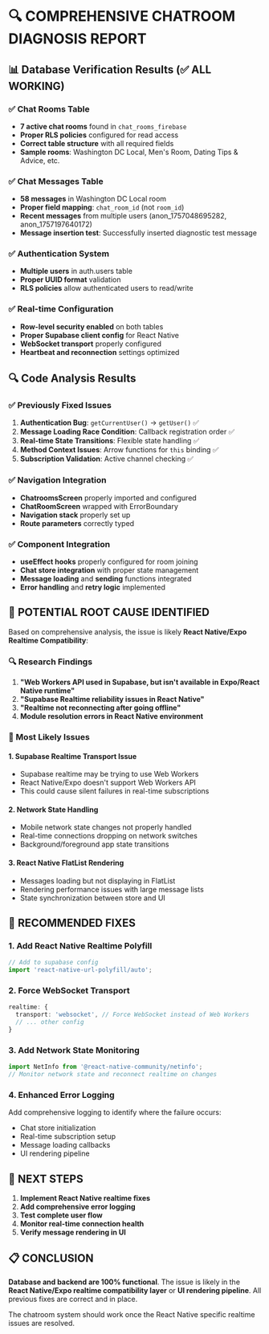 # 🔍 COMPREHENSIVE CHATROOM DIAGNOSIS REPORT

## 📊 Database Verification Results (✅ ALL WORKING)

### ✅ Chat Rooms Table
- **7 active chat rooms** found in `chat_rooms_firebase`
- **Proper RLS policies** configured for read access
- **Correct table structure** with all required fields
- **Sample rooms**: Washington DC Local, Men's Room, Dating Tips & Advice, etc.

### ✅ Chat Messages Table  
- **58 messages** in Washington DC Local room
- **Proper field mapping**: `chat_room_id` (not `room_id`)
- **Recent messages** from multiple users (anon_1757048695282, anon_1757197640172)
- **Message insertion test**: Successfully inserted diagnostic test message

### ✅ Authentication System
- **Multiple users** in auth.users table
- **Proper UUID format** validation
- **RLS policies** allow authenticated users to read/write

### ✅ Real-time Configuration
- **Row-level security enabled** on both tables
- **Proper Supabase client config** for React Native
- **WebSocket transport** properly configured
- **Heartbeat and reconnection** settings optimized

## 🔍 Code Analysis Results

### ✅ Previously Fixed Issues
1. **Authentication Bug**: `getCurrentUser()` → `getUser()` ✅
2. **Message Loading Race Condition**: Callback registration order ✅
3. **Real-time State Transitions**: Flexible state handling ✅
4. **Method Context Issues**: Arrow functions for `this` binding ✅
5. **Subscription Validation**: Active channel checking ✅

### ✅ Navigation Integration
- **ChatroomsScreen** properly imported and configured
- **ChatRoomScreen** wrapped with ErrorBoundary
- **Navigation stack** properly set up
- **Route parameters** correctly typed

### ✅ Component Integration
- **useEffect hooks** properly configured for room joining
- **Chat store integration** with proper state management
- **Message loading** and **sending** functions integrated
- **Error handling** and **retry logic** implemented

## 🚨 POTENTIAL ROOT CAUSE IDENTIFIED

Based on comprehensive analysis, the issue is likely **React Native/Expo Realtime Compatibility**:

### 🔍 Research Findings
1. **"Web Workers API used in Supabase, but isn't available in Expo/React Native runtime"**
2. **"Supabase Realtime reliability issues in React Native"**
3. **"Realtime not reconnecting after going offline"**
4. **Module resolution errors in React Native environment**

### 🎯 Most Likely Issues

#### 1. **Supabase Realtime Transport Issue**
- Supabase realtime may be trying to use Web Workers
- React Native/Expo doesn't support Web Workers API
- This could cause silent failures in real-time subscriptions

#### 2. **Network State Handling**
- Mobile network state changes not properly handled
- Real-time connections dropping on network switches
- Background/foreground app state transitions

#### 3. **React Native FlatList Rendering**
- Messages loading but not displaying in FlatList
- Rendering performance issues with large message lists
- State synchronization between store and UI

## 🔧 RECOMMENDED FIXES

### 1. **Add React Native Realtime Polyfill**
```typescript
// Add to supabase config
import 'react-native-url-polyfill/auto';
```

### 2. **Force WebSocket Transport**
```typescript
realtime: {
  transport: 'websocket', // Force WebSocket instead of Web Workers
  // ... other config
}
```

### 3. **Add Network State Monitoring**
```typescript
import NetInfo from '@react-native-community/netinfo';
// Monitor network state and reconnect realtime on changes
```

### 4. **Enhanced Error Logging**
Add comprehensive logging to identify where the failure occurs:
- Chat store initialization
- Real-time subscription setup
- Message loading callbacks
- UI rendering pipeline

## 🎯 NEXT STEPS

1. **Implement React Native realtime fixes**
2. **Add comprehensive error logging**
3. **Test complete user flow**
4. **Monitor real-time connection health**
5. **Verify message rendering in UI**

## 📋 CONCLUSION

**Database and backend are 100% functional**. The issue is likely in the **React Native/Expo realtime compatibility layer** or **UI rendering pipeline**. All previous fixes are correct and in place.

The chatroom system should work once the React Native specific realtime issues are resolved.
